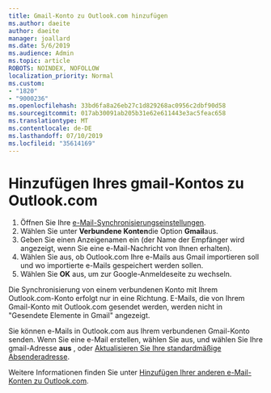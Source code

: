 ```yaml
---
title: Gmail-Konto zu Outlook.com hinzufügen
ms.author: daeite
author: daeite
manager: joallard
ms.date: 5/6/2019
ms.audience: Admin
ms.topic: article
ROBOTS: NOINDEX, NOFOLLOW
localization_priority: Normal
ms.custom:
- "1820"
- "9000236"
ms.openlocfilehash: 33bd6fa8a26eb27c1d829268ac0956c2dbf90d58
ms.sourcegitcommit: 017ab30091ab205b31e62e611443e3ac5feac658
ms.translationtype: MT
ms.contentlocale: de-DE
ms.lasthandoff: 07/10/2019
ms.locfileid: "35614169"
---
```

# <a name="add-your-gmail-account-to-outlookcom"></a>Hinzufügen Ihres gmail-Kontos zu Outlook.com

1. Öffnen Sie Ihre [e-Mail-Synchronisierungseinstellungen](https://go.microsoft.com/fwlink/?linkid=875264).
2. Wählen Sie unter **Verbundene Konten**die Option **Gmail**aus.
3. Geben Sie einen Anzeigenamen ein (der Name der Empfänger wird angezeigt, wenn Sie eine e-Mail-Nachricht von Ihnen erhalten).
4. Wählen Sie aus, ob Outlook.com Ihre e-Mails aus Gmail importieren soll und wo importierte e-Mails gespeichert werden sollen.
5. Wählen Sie **OK** aus, um zur Google-Anmeldeseite zu wechseln.

Die Synchronisierung von einem verbundenen Konto mit Ihrem Outlook.com-Konto erfolgt nur in eine Richtung. E-Mails, die von Ihrem Gmail-Konto mit Outlook.com gesendet werden, werden nicht in "Gesendete Elemente in Gmail" angezeigt.

Sie können e-Mails in Outlook.com aus Ihrem verbundenen Gmail-Konto senden. Wenn Sie eine e-Mail erstellen, wählen Sie aus, und wählen Sie Ihre gmail-Adresse **aus** , oder [Aktualisieren Sie Ihre standardmäßige Absenderadresse](https://go.microsoft.com/fwlink/?linkid=875264).

Weitere Informationen finden Sie unter [Hinzufügen Ihrer anderen e-Mail-Konten zu Outlook.com](https://support.office.com/article/c5224df4-5885-4e79-91ba-523aa743f0ba?wt.mc_id=Office_Outlook_com_Alchemy).